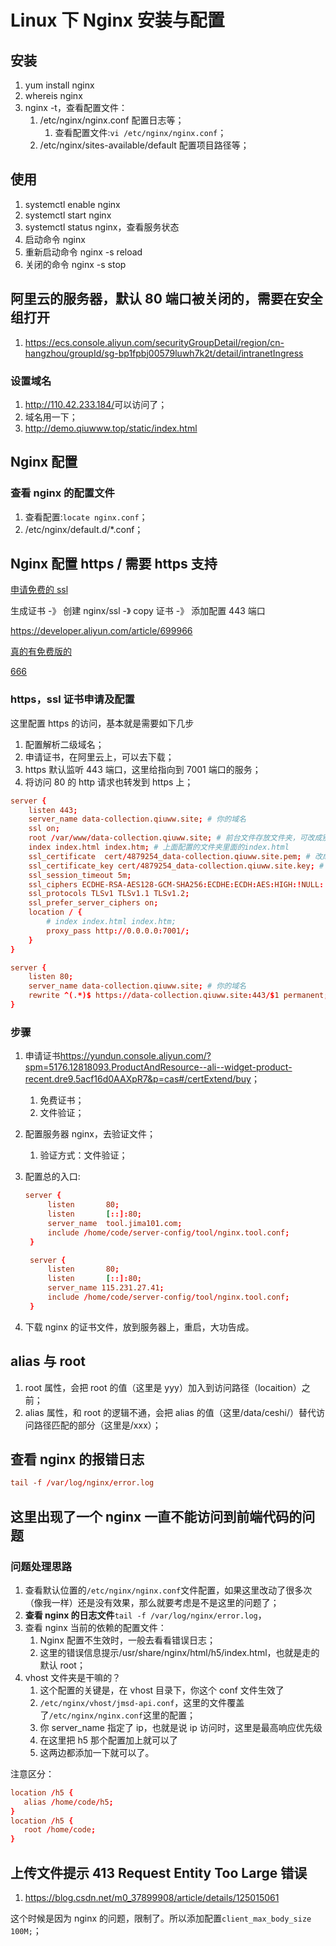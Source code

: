 # Linux 下 Nginx 安装与配置

## 安装

1. yum install nginx
2. whereis nginx
3. nginx -t，查看配置文件：
   1. /etc/nginx/nginx.conf 配置日志等；
      1. 查看配置文件:`vi /etc/nginx/nginx.conf`；
   2. /etc/nginx/sites-available/default 配置项目路径等；

## 使用

1. systemctl enable nginx
2. systemctl start nginx
3. systemctl status nginx，查看服务状态
4. 启动命令 nginx
5. 重新启动命令 nginx -s reload
6. 关闭的命令 nginx -s stop

## 阿里云的服务器，默认 80 端口被关闭的，需要在安全组打开

1. <https://ecs.console.aliyun.com/securityGroupDetail/region/cn-hangzhou/groupId/sg-bp1fpbj00579luwh7k2t/detail/intranetIngress>

### 设置域名

1. <http://110.42.233.184/>可以访问了；
2. 域名用一下；
3. <http://demo.qiuwww.top/static/index.html>

## Nginx 配置

### 查看 nginx 的配置文件

1. 查看配置:`locate nginx.conf`；
2. /etc/nginx/default.d/\*.conf；

## Nginx 配置 https / 需要 https 支持

[申请免费的 ssl](https://yq.aliyun.com/articles/637307)

生成证书 -》 创建 nginx/ssl -》 copy 证书 -》 添加配置 443 端口

https://developer.aliyun.com/article/699966

[真的有免费版的](https://yq.aliyun.com/articles/758151?spm=a2c4e.11155472.0.0.60a4400e69tayM)

[666](https://yundun.console.aliyun.com/?spm=5176.6660585.774526198.1.1cc26bf8Pb0bcL&p=cas#/overview/cn-hangzhou)

### https，ssl 证书申请及配置

这里配置 https 的访问，基本就是需要如下几步

1. 配置解析二级域名；
2. 申请证书，在阿里云上，可以去下载；
3. https 默认监听 443 端口，这里给指向到 7001 端口的服务；
4. 将访问 80 的 http 请求也转发到 https 上；

```conf
server {
    listen 443;
    server_name data-collection.qiuww.site; # 你的域名
    ssl on;
    root /var/www/data-collection.qiuww.site; # 前台文件存放文件夹，可改成别的
    index index.html index.htm; # 上面配置的文件夹里面的index.html
    ssl_certificate  cert/4879254_data-collection.qiuww.site.pem; # 改成你的证书的名字
    ssl_certificate_key cert/4879254_data-collection.qiuww.site.key; # 你的证书的名字
    ssl_session_timeout 5m;
    ssl_ciphers ECDHE-RSA-AES128-GCM-SHA256:ECDHE:ECDH:AES:HIGH:!NULL:!aNULL:!MD5:!ADH:!RC4;
    ssl_protocols TLSv1 TLSv1.1 TLSv1.2;
    ssl_prefer_server_ciphers on;
    location / {
        # index index.html index.htm;
        proxy_pass http://0.0.0.0:7001/;
    }
}

server {
    listen 80;
    server_name data-collection.qiuww.site; # 你的域名
    rewrite ^(.*)$ https://data-collection.qiuww.site:443/$1 permanent; # 把http的域名请求转成https
}
```

### 步骤

1. 申请证书<https://yundun.console.aliyun.com/?spm=5176.12818093.ProductAndResource--ali--widget-product-recent.dre9.5acf16d0AAXpR7&p=cas#/certExtend/buy>；
   1. 免费证书；
   2. 文件验证；
2. 配置服务器 nginx，去验证文件；
   1. 验证方式：文件验证；
3. 配置总的入口:

   ```conf
   server {
        listen       80;
        listen       [::]:80;
        server_name  tool.jima101.com;
        include /home/code/server-config/tool/nginx.tool.conf;
    }

    server {
        listen       80;
        listen       [::]:80;
        server_name 115.231.27.41;
        include /home/code/server-config/tool/nginx.tool.conf;
    }
   ```

4. 下载 nginx 的证书文件，放到服务器上，重启，大功告成。

## alias 与 root

1. root 属性，会把 root 的值（这里是 yyy）加入到访问路径（locaition）之前；
2. alias 属性，和 root 的逻辑不通，会把 alias 的值（这里/data/ceshi/）替代访问路径匹配的部分（这里是/xxx）；

## 查看 nginx 的报错日志

```conf
tail -f /var/log/nginx/error.log
```

## 这里出现了一个 nginx 一直不能访问到前端代码的问题

### 问题处理思路

1. 查看默认位置的`/etc/nginx/nginx.conf`文件配置，如果这里改动了很多次（像我一样）还是没有效果，那么就要考虑是不是这里的问题了；
2. **查看 nginx 的日志文件**`tail -f /var/log/nginx/error.log`，
3. 查看 nginx 当前的依赖的配置文件：
   1. Nginx 配置不生效时，一般去看看错误日志；
   2. 这里的错误信息提示/usr/share/nginx/html/h5/index.html，也就是走的默认 root；
4. vhost 文件夹是干嘛的？
   1. 这个配置的关键是，在 vhost 目录下，你这个 conf 文件生效了
   2. `/etc/nginx/vhost/jmsd-api.conf`，这里的文件覆盖了`/etc/nginx/nginx.conf`这里的配置；
   3. 你 server_name 指定了 ip，也就是说 ip 访问时，这里是最高响应优先级
   4. 在这里把 h5 那个配置加上就可以了
   5. 这两边都添加一下就可以了。

注意区分：

```conf
location /h5 {
   alias /home/code/h5;
}
location /h5 {
   root /home/code;
}
```

## 上传文件提示 413 Request Entity Too Large 错误

1. <https://blog.csdn.net/m0_37899908/article/details/125015061>

这个时候是因为 nginx 的问题，限制了。所以添加配置`client_max_body_size 100M;`；
